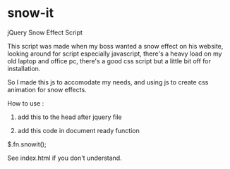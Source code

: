 # snow-it
jQuery Snow Effect Script

This script was made when my boss wanted a snow effect on his website, looking around for script especially javascript, there's a heavy load on my old laptop and office pc, there's a good css script but a little bit off for installation.

So I made this js to accomodate my needs, and using js to create css animation for snow effects.

How to use :

1. add this to the head after jquery file

<script type="text/javascript" src="snow-it.min.js"></script>

2. add this code in document ready function

$.fn.snowit();

See index.html if you don't understand.
